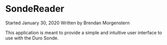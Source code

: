 # SondeReader

Started January 30, 2020 
Written by Brendan Morgenstern

This application is meant to provide a simple and intuitive user interface to use with the Duro Sonde.
